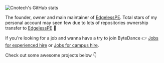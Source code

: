 ![Cnotech's GitHub stats](https://github-readme-stats.vercel.app/api?username=Cnotech&show_icons=true)

The founder, owner and main maintainer of [EdgelessPE](https://github.com/EdgelessPE). Total stars of my personal account may seen few due to lots of repositories ownership transfer to [EdgelessPE](https://github.com/EdgelessPE) 💨

If you're looking for a job and wanna have a try to join ByteDance 👉 [Jobs for experienced hire](https://job.toutiao.com/s/6ULydyP) or [Jobs for campus hire](https://jobs.toutiao.com/s/6ULk2Bb).

Check out some awesome projects below 👇
